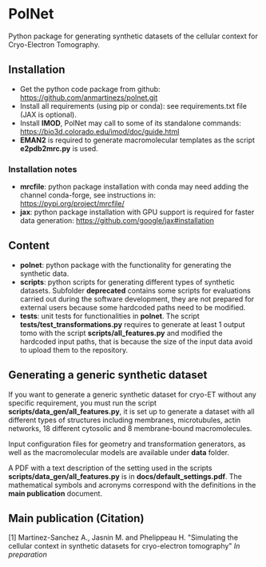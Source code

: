 # PolNet
Python package for generating synthetic datasets of the cellular context for Cryo-Electron Tomography.

## Installation

* Get the python code package from github: https://github.com/anmartinezs/polnet.git
* Install all requirements (using pip or conda): see requirements.txt file (JAX is optional).
* Install **IMOD**, PolNet may call to some of its standalone commands: https://bio3d.colorado.edu/imod/doc/guide.html
* **EMAN2** is required to generate macromolecular templates as the script **e2pdb2mrc.py** is used.

### Installation notes

* **mrcfile**: python package installation with conda may need adding the channel conda-forge, see instructions in: https://pypi.org/project/mrcfile/
* **jax**: python package installation with GPU support is required for faster data generation: https://github.com/google/jax#installation

## Content

* **polnet**: python package with the functionality for generating the synthetic data.
* **scripts**: python scripts for generating different types of synthetic datasets. Subfolder **deprecated** contains 
some scripts for evaluations carried out during the software development, they are not prepared for external users
because some hardcoded paths need to be modified.
* **tests**: unit tests for functionalities in **polnet**. The script **tests/test_transformations.py** requires to generate at 
least 1 output tomo with the script **scripts/all_features.py** and modified the hardcoded input paths, that is because
the size of the input data avoid to upload them to the repository.

## Generating a generic synthetic dataset

If you want to generate a generic synthetic dataset for cryo-ET without any specific requirement, you must run the script
**scripts/data_gen/all_features.py**, it is set up to generate a dataset with all different types of structures including
membranes, microtubules, actin networks, 18 different cytosolic and 8 membrane-bound macromolecules.

Input configuration files for geometry and transformation generators, as well as the macromolecular models are available
under **data** folder.

A PDF with a text description of the setting used in the scripts **scripts/data_gen/all_features.py** is in **docs/default_settings.pdf**. The mathematical 
symbols and acronyms correspond with the definitions in the **main publication** document.

## Main publication (Citation)

[1] Martinez-Sanchez A., Jasnin M. and Phelippeau H. "Simulating the cellular context in synthetic datasets for cryo-electron tomography" *In preparation*



